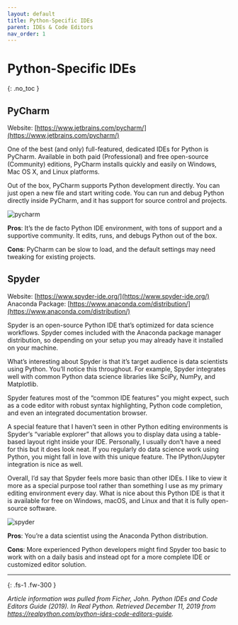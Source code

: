 ```yaml
---
layout: default
title: Python-Specific IDEs
parent: IDEs & Code Editors
nav_order: 1
---
```


# Python-Specific IDEs
{: .no_toc }

## PyCharm
Website: [https://www.jetbrains.com/pycharm/](https://www.jetbrains.com/pycharm/)

One of the best (and only) full-featured, dedicated IDEs for Python is PyCharm. Available in both paid (Professional) and free open-source (Community) editions, PyCharm installs quickly and easily on Windows, Mac OS X, and Linux platforms.

Out of the box, PyCharm supports Python development directly. You can just open a new file and start writing code. You can run and debug Python directly inside PyCharm, and it has support for source control and projects.

![pycharm](../../../assets/images/pycharm.png)

**Pros**: It’s the de facto Python IDE environment, with tons of support and a supportive community. It edits, runs, and debugs Python out of the box.

**Cons**: PyCharm can be slow to load, and the default settings may need tweaking for existing projects.


## Spyder
Website: [https://www.spyder-ide.org/](https://www.spyder-ide.org/)
Anaconda Package: [https://www.anaconda.com/distribution/](https://www.anaconda.com/distribution/)

Spyder is an open-source Python IDE that’s optimized for data science workflows. Spyder comes included with the Anaconda package manager distribution, so depending on your setup you may already have it installed on your machine.

What’s interesting about Spyder is that it’s target audience is data scientists using Python. You’ll notice this throughout. For example, Spyder integrates well with common Python data science libraries like SciPy, NumPy, and Matplotlib.

Spyder features most of the “common IDE features” you might expect, such as a code editor with robust syntax highlighting, Python code completion, and even an integrated documentation browser.

A special feature that I haven’t seen in other Python editing environments is Spyder’s “variable explorer” that allows you to display data using a table-based layout right inside your IDE. Personally, I usually don’t have a need for this but it does look neat. If you regularly do data science work using Python, you might fall in love with this unique feature. The IPython/Jupyter integration is nice as well.

Overall, I’d say that Spyder feels more basic than other IDEs. I like to view it more as a special purpose tool rather than something I use as my primary editing environment every day. What is nice about this Python IDE is that it is available for free on Windows, macOS, and Linux and that it is fully open-source software.

![spyder](../../../assets/images/spyder.png)

**Pros**: You’re a data scientist using the Anaconda Python distribution.

**Cons**: More experienced Python developers might find Spyder too basic to work with on a daily basis and instead opt for a more complete IDE or customized editor solution.

---

{: .fs-1 .fw-300 }

_Article information was pulled from Ficher, John. Python IDEs and Code Editors Guide (2019).
In Real Python. Retrieved December 11, 2019 from https://realpython.com/python-ides-code-editors-guide._
